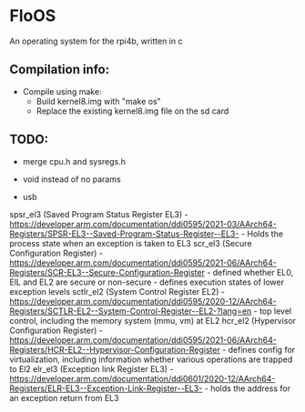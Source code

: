 # FloOS

An operating system for the rpi4b, written in c


## Compilation info:
- Compile using make:
    - Build kernel8.img with "make os"
    - Replace the existing kernel8.img file on the sd card

## TODO:
- merge cpu.h and sysregs.h
- void instead of no params

- usb


spsr_el3 (Saved Program Status Register EL3)
    - https://developer.arm.com/documentation/ddi0595/2021-03/AArch64-Registers/SPSR-EL3--Saved-Program-Status-Register--EL3-
    - Holds the process state when an exception is taken to EL3
scr_el3 (Secure Configuration Register)
    - https://developer.arm.com/documentation/ddi0595/2021-06/AArch64-Registers/SCR-EL3--Secure-Configuration-Register
    - defined whether EL0, ElL and EL2 are secure or non-secure
    - defines execution states of lower exception levels
sctlr_el2 (System Control Register EL2)
    - https://developer.arm.com/documentation/ddi0595/2020-12/AArch64-Registers/SCTLR-EL2--System-Control-Register--EL2-?lang=en
    - top level control, including the memory system (mmu, vm) at EL2
hcr_el2 (Hypervisor Configuration Register)
    - https://developer.arm.com/documentation/ddi0595/2021-06/AArch64-Registers/HCR-EL2--Hypervisor-Configuration-Register
    - defines config for virtualization, including information whether various operations are trapped to El2
elr_el3 (Exception link Register EL3)
    - https://developer.arm.com/documentation/ddi0601/2020-12/AArch64-Registers/ELR-EL3--Exception-Link-Register--EL3-
    - holds the address for an exception return from EL3
